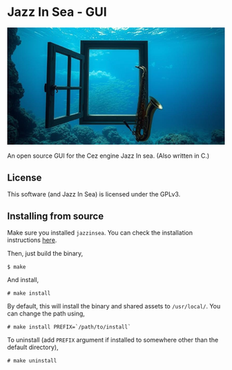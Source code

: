 # Jazz In Sea - GUI

![important](public/important.jpg)

An open source GUI for the Cez engine Jazz In sea.
(Also written in C.)

## License

This software (and Jazz In Sea) is licensed under the GPLv3.

## Installing from source

Make sure you installed `jazzinsea`. You can check the installation instructions [here](github.com/HuseyinSimsek7904/jazz-in-sea).

Then, just build the binary,

    $ make

And install,

    # make install

By default, this will install the binary and shared assets to `/usr/local/`. You can change the path using,

    # make install PREFIX=`/path/to/install`

To uninstall (add `PREFIX` argument if installed to somewhere other than the default directory),

    # make uninstall
